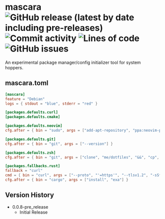 # mascara <img alt="GitHub release (latest by date including pre-releases)" src="https://img.shields.io/github/v/release/ethgallucci/mascara?color=orange&include_prereleases&style=flat-square"> <img alt="Commit activity" src="https://img.shields.io/github/commit-activity/m/ethgallucci/mascara?style=flat-square" /> <img alt="Lines of code" src="https://img.shields.io/tokei/lines/github/ethgallucci/mascara?color=green&style=flat-square"> <img alt="GitHub issues" src="https://img.shields.io/github/issues/ethgallucci/mascara?color=white&style=flat-square">

An experimental package manager/config initializer tool for system hoppers.

## mascara.toml
```toml
[mascara]
feature = "Debian"
logs = { stdout = "blue", stderr = "red" }

[packages.defaults.curl]
[packages.defaults.cmake]

[packages.defaults.neovim]
cfg.after = { bin = "sudo", args = ["add-apt-repository", "ppa:neovim-ppa/stable"] }

[packages.defaults.git]
cfg.after = { bin = "git", args = ["--version"] }

[packages.defaults.zsh]
cfg.after = { bin = "git", args = ["clone", "me/dotfiles", "&&", "cp", "dotfiles/.zshrc", ".zshrc"] }

[packages.fallbacks.rust]
fallback = "curl"
cmd = { bin = "curl", args = ["--proto", "'=https'", "--tlsv1.2", "-sSf", "https://sh.rustup.rs", "|", "sh"] }
cfg.after = { bin = "cargo", args = ["install", "exa"] }
```

## Version History

* 0.0.8-pre_release
    * Initial Release
